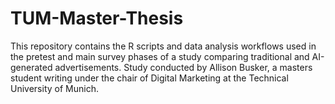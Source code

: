 # TUM-Master-Thesis
This repository contains the R scripts and data analysis workflows used in the pretest and main survey phases of a study comparing traditional and AI-generated advertisements. Study conducted by Allison Busker, a masters student writing under the chair of Digital Marketing at the Technical University of Munich. 
